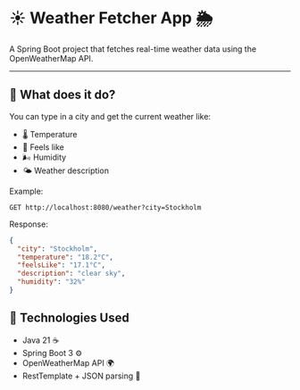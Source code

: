 # ☀️ Weather Fetcher App 🌦️

A Spring Boot project that fetches real-time weather data using the OpenWeatherMap API.

---

## 🚀 What does it do?

You can type in a city and get the current weather like:
- 🌡️ Temperature
- 🧊 Feels like
- 🌬️ Humidity
- 🌤️ Weather description

Example:
```
GET http://localhost:8080/weather?city=Stockholm
```

Response:
```json
{
  "city": "Stockholm",
  "temperature": "18.2°C",
  "feelsLike": "17.1°C",
  "description": "clear sky",
  "humidity": "32%"
}
```

## 🧰 Technologies Used

- Java 21 ☕
- Spring Boot 3 ⚙️
- OpenWeatherMap API 🌍
- RestTemplate + JSON parsing 🧾

